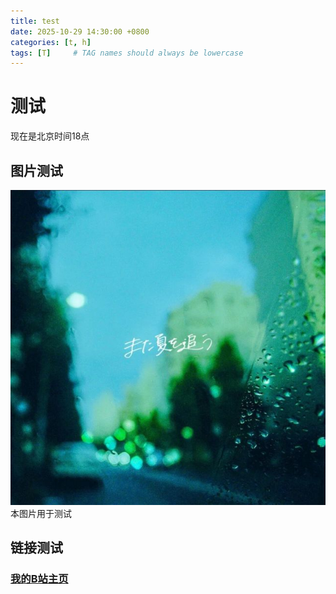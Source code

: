 ```yaml
---
title: test
date: 2025-10-29 14:30:00 +0800
categories: [t, h]
tags: [T]     # TAG names should always be lowercase
---
```


# 测试

现在是北京时间18点

## 图片测试

![Desktop View](/assets/file/b_d9ddbbf72068a57214c46805f6eadcb6.jpg)  
本图片用于测试 

## 链接测试

### [我的B站主页](https://space.bilibili.com/1385721356?spm_id_from=333.337.0.0)